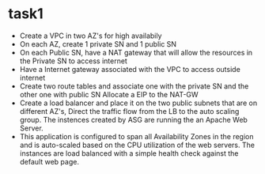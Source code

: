 # task1
- Create a VPC in two AZ's for high availabily
- On each AZ, create 1 private SN and 1 public SN
- On each Public SN, have a NAT gateway that will allow the resources in the Private SN to access internet
- Have a Internet gateway associated with the VPC to access outside internet
- Create two route tables and associate one with the private SN and the other one with public SN
Allocate a EIP to the NAT-GW
-   Create a load balancer and place it on the two public subnets that are on different AZ's, Direct the traffic flow from the LB to the auto scaling group. The instences created by ASG are running the an Apache Web Server. 
- This application is configured to span all Availability Zones in the region and is auto-scaled based on the CPU utilization of the web servers. The instances are load balanced with a simple health check against the default web page. 

